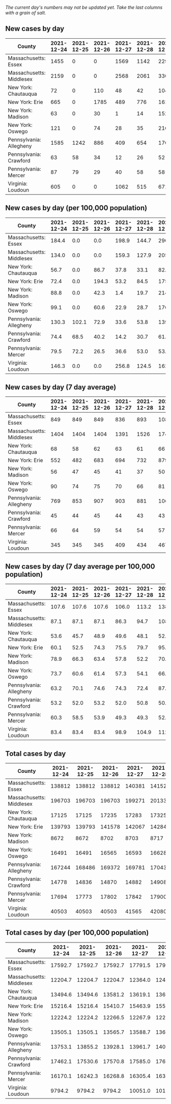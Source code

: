 _The current day's numbers may not be updated yet. Take the last columns with a grain of salt._
## New cases by day

| County | 2021-12-24 | 2021-12-25 | 2021-12-26 | 2021-12-27 | 2021-12-28 | 2021-12-29 | 2021-12-30 |
| --- | --- | --- | --- | --- | --- | --- | --- |
| Massachusetts: Essex | 1455 | 0 | 0 | 1569 | 1142 | 2295 |  |
| Massachusetts: Middlesex | 2159 | 0 | 0 | 2568 | 2061 | 3306 |  |
| New York: Chautauqua | 72 | 0 | 110 | 48 | 42 | 104 |  |
| New York: Erie | 665 | 0 | 1785 | 489 | 776 | 1612 |  |
| New York: Madison | 63 | 0 | 30 | 1 | 14 | 152 |  |
| New York: Oswego | 121 | 0 | 74 | 28 | 35 | 216 |  |
| Pennsylvania: Allegheny | 1585 | 1242 | 886 | 409 | 654 | 1701 |  |
| Pennsylvania: Crawford | 63 | 58 | 34 | 12 | 26 | 52 |  |
| Pennsylvania: Mercer | 87 | 79 | 29 | 40 | 58 | 58 |  |
| Virginia: Loudoun | 605 | 0 | 0 | 1062 | 515 | 671 |  |

## New cases by day (per 100,000 population)

| County | 2021-12-24 | 2021-12-25 | 2021-12-26 | 2021-12-27 | 2021-12-28 | 2021-12-29 | 2021-12-30 |
| --- | --- | --- | --- | --- | --- | --- | --- |
| Massachusetts: Essex | 184.4 | 0.0 | 0.0 | 198.9 | 144.7 | 290.9 |  |
| Massachusetts: Middlesex | 134.0 | 0.0 | 0.0 | 159.3 | 127.9 | 205.1 |  |
| New York: Chautauqua | 56.7 | 0.0 | 86.7 | 37.8 | 33.1 | 82.0 |  |
| New York: Erie | 72.4 | 0.0 | 194.3 | 53.2 | 84.5 | 175.5 |  |
| New York: Madison | 88.8 | 0.0 | 42.3 | 1.4 | 19.7 | 214.3 |  |
| New York: Oswego | 99.1 | 0.0 | 60.6 | 22.9 | 28.7 | 176.9 |  |
| Pennsylvania: Allegheny | 130.3 | 102.1 | 72.9 | 33.6 | 53.8 | 139.9 |  |
| Pennsylvania: Crawford | 74.4 | 68.5 | 40.2 | 14.2 | 30.7 | 61.4 |  |
| Pennsylvania: Mercer | 79.5 | 72.2 | 26.5 | 36.6 | 53.0 | 53.0 |  |
| Virginia: Loudoun | 146.3 | 0.0 | 0.0 | 256.8 | 124.5 | 162.3 |  |

## New cases by day (7 day average)

| County | 2021-12-24 | 2021-12-25 | 2021-12-26 | 2021-12-27 | 2021-12-28 | 2021-12-29 | 2021-12-30 |
| --- | --- | --- | --- | --- | --- | --- | --- |
| Massachusetts: Essex | 849 | 849 | 849 | 836 | 893 | 1089 |  |
| Massachusetts: Middlesex | 1404 | 1404 | 1404 | 1391 | 1526 | 1741 |  |
| New York: Chautauqua | 68 | 58 | 62 | 63 | 61 | 66 |  |
| New York: Erie | 552 | 482 | 683 | 694 | 732 | 879 |  |
| New York: Madison | 56 | 47 | 45 | 41 | 37 | 50 |  |
| New York: Oswego | 90 | 74 | 75 | 70 | 66 | 81 |  |
| Pennsylvania: Allegheny | 769 | 853 | 907 | 903 | 881 | 1060 |  |
| Pennsylvania: Crawford | 45 | 44 | 45 | 44 | 43 | 43 |  |
| Pennsylvania: Mercer | 66 | 64 | 59 | 54 | 54 | 57 |  |
| Virginia: Loudoun | 345 | 345 | 345 | 409 | 434 | 467 |  |

## New cases by day (7 day average per 100,000 population)

| County | 2021-12-24 | 2021-12-25 | 2021-12-26 | 2021-12-27 | 2021-12-28 | 2021-12-29 | 2021-12-30 |
| --- | --- | --- | --- | --- | --- | --- | --- |
| Massachusetts: Essex | 107.6 | 107.6 | 107.6 | 106.0 | 113.2 | 138.0 |  |
| Massachusetts: Middlesex | 87.1 | 87.1 | 87.1 | 86.3 | 94.7 | 108.0 |  |
| New York: Chautauqua | 53.6 | 45.7 | 48.9 | 49.6 | 48.1 | 52.0 |  |
| New York: Erie | 60.1 | 52.5 | 74.3 | 75.5 | 79.7 | 95.7 |  |
| New York: Madison | 78.9 | 66.3 | 63.4 | 57.8 | 52.2 | 70.5 |  |
| New York: Oswego | 73.7 | 60.6 | 61.4 | 57.3 | 54.1 | 66.3 |  |
| Pennsylvania: Allegheny | 63.2 | 70.1 | 74.6 | 74.3 | 72.4 | 87.2 |  |
| Pennsylvania: Crawford | 53.2 | 52.0 | 53.2 | 52.0 | 50.8 | 50.8 |  |
| Pennsylvania: Mercer | 60.3 | 58.5 | 53.9 | 49.3 | 49.3 | 52.1 |  |
| Virginia: Loudoun | 83.4 | 83.4 | 83.4 | 98.9 | 104.9 | 112.9 |  |

## Total cases by day

| County | 2021-12-24 | 2021-12-25 | 2021-12-26 | 2021-12-27 | 2021-12-28 | 2021-12-29 | 2021-12-30 |
| --- | --- | --- | --- | --- | --- | --- | --- |
| Massachusetts: Essex | 138812 | 138812 | 138812 | 140381 | 141523 | 143818 |  |
| Massachusetts: Middlesex | 196703 | 196703 | 196703 | 199271 | 201332 | 204638 |  |
| New York: Chautauqua | 17125 | 17125 | 17235 | 17283 | 17325 | 17429 |  |
| New York: Erie | 139793 | 139793 | 141578 | 142067 | 142843 | 144455 |  |
| New York: Madison | 8672 | 8672 | 8702 | 8703 | 8717 | 8869 |  |
| New York: Oswego | 16491 | 16491 | 16565 | 16593 | 16628 | 16844 |  |
| Pennsylvania: Allegheny | 167244 | 168486 | 169372 | 169781 | 170435 | 172136 |  |
| Pennsylvania: Crawford | 14778 | 14836 | 14870 | 14882 | 14908 | 14960 |  |
| Pennsylvania: Mercer | 17694 | 17773 | 17802 | 17842 | 17900 | 17958 |  |
| Virginia: Loudoun | 40503 | 40503 | 40503 | 41565 | 42080 | 42751 |  |

## Total cases by day (per 100,000 population)

| County | 2021-12-24 | 2021-12-25 | 2021-12-26 | 2021-12-27 | 2021-12-28 | 2021-12-29 | 2021-12-30 |
| --- | --- | --- | --- | --- | --- | --- | --- |
| Massachusetts: Essex | 17592.7 | 17592.7 | 17592.7 | 17791.5 | 17936.2 | 18227.1 |  |
| Massachusetts: Middlesex | 12204.7 | 12204.7 | 12204.7 | 12364.0 | 12491.9 | 12697.0 |  |
| New York: Chautauqua | 13494.6 | 13494.6 | 13581.2 | 13619.1 | 13652.2 | 13734.1 |  |
| New York: Erie | 15216.4 | 15216.4 | 15410.7 | 15463.9 | 15548.3 | 15723.8 |  |
| New York: Madison | 12224.2 | 12224.2 | 12266.5 | 12267.9 | 12287.7 | 12501.9 |  |
| New York: Oswego | 13505.1 | 13505.1 | 13565.7 | 13588.7 | 13617.3 | 13794.2 |  |
| Pennsylvania: Allegheny | 13753.1 | 13855.2 | 13928.1 | 13961.7 | 14015.5 | 14155.4 |  |
| Pennsylvania: Crawford | 17462.1 | 17530.6 | 17570.8 | 17585.0 | 17615.7 | 17677.2 |  |
| Pennsylvania: Mercer | 16170.1 | 16242.3 | 16268.8 | 16305.4 | 16358.4 | 16411.4 |  |
| Virginia: Loudoun | 9794.2 | 9794.2 | 9794.2 | 10051.0 | 10175.6 | 10337.8 |  |
